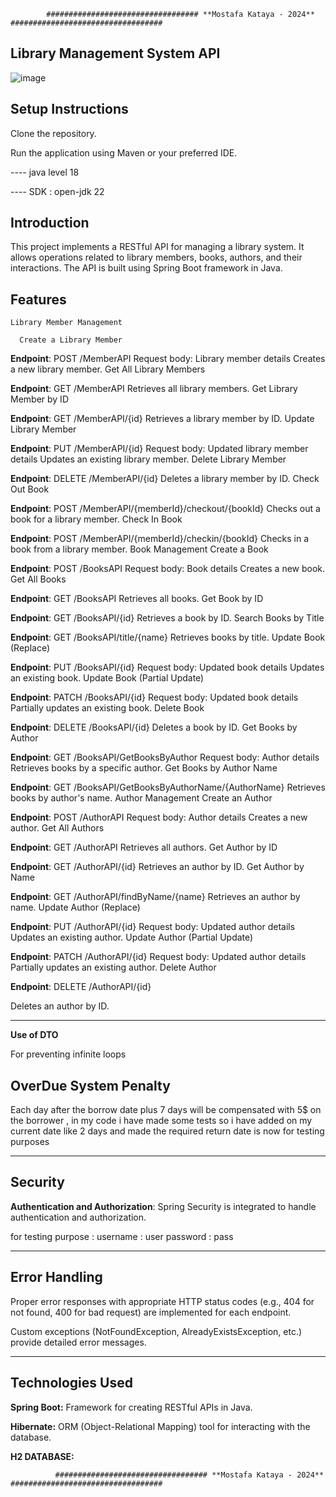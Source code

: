             ################################## **Mostafa Kataya - 2024** ##################################


**Library Management System API**
---------------------------------
![image](https://github.com/mustafakataya00/LibraryManagementSystem/assets/93375540/299775dc-5b29-4049-8528-5dc7821c99e2)

Setup Instructions
--
  Clone the repository.
  
  Run the application using Maven or your preferred IDE.
  
 ---- java level 18
 
 ---- SDK : open-jdk 22


  **Introduction**
  --
This project implements a RESTful API for managing a library system. It allows operations related to library members, books, authors, and their interactions. The API is built using Spring Boot framework in Java.

  **Features**
  --
    Library Member Management
    
      Create a Library Member
      

**Endpoint**: POST /MemberAPI
Request body: Library member details
Creates a new library member.
Get All Library Members

**Endpoint**: GET /MemberAPI
Retrieves all library members.
Get Library Member by ID

**Endpoint**: GET /MemberAPI/{id}
Retrieves a library member by ID.
Update Library Member

**Endpoint**: PUT /MemberAPI/{id}
Request body: Updated library member details
Updates an existing library member.
Delete Library Member

**Endpoint**: DELETE /MemberAPI/{id}
Deletes a library member by ID.
Check Out Book

**Endpoint**: POST /MemberAPI/{memberId}/checkout/{bookId}
Checks out a book for a library member.
Check In Book

**Endpoint**: POST /MemberAPI/{memberId}/checkin/{bookId}
Checks in a book from a library member.
Book Management
Create a Book

**Endpoint**: POST /BooksAPI
Request body: Book details
Creates a new book.
Get All Books

**Endpoint**: GET /BooksAPI
Retrieves all books.
Get Book by ID

**Endpoint**: GET /BooksAPI/{id}
Retrieves a book by ID.
Search Books by Title

**Endpoint**: GET /BooksAPI/title/{name}
Retrieves books by title.
Update Book (Replace)

**Endpoint**: PUT /BooksAPI/{id}
Request body: Updated book details
Updates an existing book.
Update Book (Partial Update)

**Endpoint**: PATCH /BooksAPI/{id}
Request body: Updated book details
Partially updates an existing book.
Delete Book

**Endpoint**: DELETE /BooksAPI/{id}
Deletes a book by ID.
Get Books by Author

**Endpoint**: GET /BooksAPI/GetBooksByAuthor
Request body: Author details
Retrieves books by a specific author.
Get Books by Author Name

**Endpoint**: GET /BooksAPI/GetBooksByAuthorName/{AuthorName}
Retrieves books by author's name.
Author Management
Create an Author

**Endpoint**: POST /AuthorAPI
Request body: Author details
Creates a new author.
Get All Authors

**Endpoint**: GET /AuthorAPI
Retrieves all authors.
Get Author by ID

**Endpoint**: GET /AuthorAPI/{id}
Retrieves an author by ID.
Get Author by Name

**Endpoint**: GET /AuthorAPI/findByName/{name}
Retrieves an author by name.
Update Author (Replace)

**Endpoint**: PUT /AuthorAPI/{id}
Request body: Updated author details
Updates an existing author.
Update Author (Partial Update)

**Endpoint**: PATCH /AuthorAPI/{id}
Request body: Updated author details
Partially updates an existing author.
Delete Author

**Endpoint**: DELETE /AuthorAPI/{id}

Deletes an author by ID.

---------------------------------

**Use of DTO**

For preventing infinite loops


**OverDue System Penalty**
--
Each day after the borrow date plus 7 days will be compensated with 5$ on the borrower , in my code i have made some tests so i have added on my current date like 2 days and made the required return date is now for testing purposes

---------------------------------
**Security**
--
**Authentication and Authorization**: Spring Security is integrated to handle authentication and authorization.

for testing purpose : 
username : user
password : pass

---------------------------------
**Error Handling**
--
Proper error responses with appropriate HTTP status codes (e.g., 404 for not found, 400 for bad request) are implemented for each endpoint.

Custom exceptions (NotFoundException, AlreadyExistsException, etc.) provide detailed error messages.

---------------------------------
**Technologies Used**
--
  **Spring Boot:** Framework for creating RESTful APIs in Java.
  
  **Hibernate:** ORM (Object-Relational Mapping) tool for interacting with the database.
  
  **H2 DATABASE:**

  


              ################################## **Mostafa Kataya - 2024** ##################################
